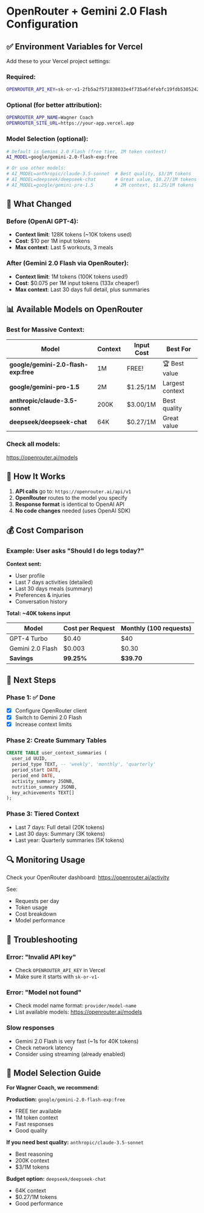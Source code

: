 # OpenRouter + Gemini 2.0 Flash Configuration

## ✅ Environment Variables for Vercel

Add these to your Vercel project settings:

### Required:
```bash
OPENROUTER_API_KEY=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
```

### Optional (for better attribution):
```bash
OPENROUTER_APP_NAME=Wagner Coach
OPENROUTER_SITE_URL=https://your-app.vercel.app
```

### Model Selection (optional):
```bash
# Default is Gemini 2.0 Flash (free tier, 1M token context)
AI_MODEL=google/gemini-2.0-flash-exp:free

# Or use other models:
# AI_MODEL=anthropic/claude-3.5-sonnet  # Best quality, $3/1M tokens
# AI_MODEL=deepseek/deepseek-chat       # Great value, $0.27/1M tokens
# AI_MODEL=google/gemini-pro-1.5        # 2M context, $1.25/1M tokens
```

## 🚀 What Changed

### Before (OpenAI GPT-4):
- **Context limit**: 128K tokens (~10K tokens used)
- **Cost**: $10 per 1M input tokens
- **Max context**: Last 5 workouts, 3 meals

### After (Gemini 2.0 Flash via OpenRouter):
- **Context limit**: 1M tokens (100K tokens used!)
- **Cost**: $0.075 per 1M input tokens (133x cheaper!)
- **Max context**: Last 30 days full detail, plus summaries

## 📊 Available Models on OpenRouter

### Best for Massive Context:
| Model | Context | Input Cost | Best For |
|-------|---------|-----------|----------|
| **google/gemini-2.0-flash-exp:free** | 1M | FREE! | 🏆 Best value |
| **google/gemini-pro-1.5** | 2M | $1.25/1M | Largest context |
| **anthropic/claude-3.5-sonnet** | 200K | $3.00/1M | Best quality |
| **deepseek/deepseek-chat** | 64K | $0.27/1M | Great value |

### Check all models:
https://openrouter.ai/models

## 🔧 How It Works

1. **API calls** go to: `https://openrouter.ai/api/v1`
2. **OpenRouter** routes to the model you specify
3. **Response format** is identical to OpenAI API
4. **No code changes** needed (uses OpenAI SDK)

## 💰 Cost Comparison

### Example: User asks "Should I do legs today?"

**Context sent:**
- User profile
- Last 7 days activities (detailed)
- Last 30 days meals (summary)
- Preferences & injuries
- Conversation history

**Total: ~40K tokens input**

| Model | Cost per Request | Monthly (100 requests) |
|-------|-----------------|----------------------|
| GPT-4 Turbo | $0.40 | $40 |
| Gemini 2.0 Flash | $0.003 | $0.30 |
| **Savings** | **99.25%** | **$39.70** |

## 🎯 Next Steps

### Phase 1: ✅ Done
- [x] Configure OpenRouter client
- [x] Switch to Gemini 2.0 Flash
- [x] Increase context limits

### Phase 2: Create Summary Tables
```sql
CREATE TABLE user_context_summaries (
  user_id UUID,
  period_type TEXT, -- 'weekly', 'monthly', 'quarterly'
  period_start DATE,
  period_end DATE,
  activity_summary JSONB,
  nutrition_summary JSONB,
  key_achievements TEXT[]
);
```

### Phase 3: Tiered Context
- Last 7 days: Full detail (20K tokens)
- Last 30 days: Summary (3K tokens)
- Last year: Quarterly summaries (5K tokens)

## 🔍 Monitoring Usage

Check your OpenRouter dashboard:
https://openrouter.ai/activity

See:
- Requests per day
- Token usage
- Cost breakdown
- Model performance

## 🐛 Troubleshooting

### Error: "Invalid API key"
- Check `OPENROUTER_API_KEY` in Vercel
- Make sure it starts with `sk-or-v1-`

### Error: "Model not found"
- Check model name format: `provider/model-name`
- List available models: https://openrouter.ai/models

### Slow responses
- Gemini 2.0 Flash is very fast (~1s for 40K tokens)
- Check network latency
- Consider using streaming (already enabled)

## 📝 Model Selection Guide

**For Wagner Coach, we recommend:**

**Production:** `google/gemini-2.0-flash-exp:free`
- FREE tier available
- 1M token context
- Fast responses
- Good quality

**If you need best quality:** `anthropic/claude-3.5-sonnet`
- Best reasoning
- 200K context
- $3/1M tokens

**Budget option:** `deepseek/deepseek-chat`
- 64K context
- $0.27/1M tokens
- Good performance